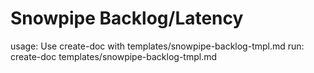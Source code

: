 # Snowpipe Backlog/Latency

usage: Use create-doc with templates/snowpipe-backlog-tmpl.md
run: create-doc templates/snowpipe-backlog-tmpl.md
